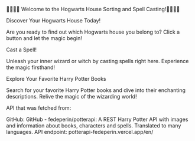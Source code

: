 🦁🦡🦅🐍 Welcome to the Hogwarts House Sorting and Spell Casting!🦁🦡🦅🐍 


Discover Your Hogwarts House Today!

Are you ready to find out which Hogwarts house you belong to? Click a button and let the magic begin!


Cast a Spell!

Unleash your inner wizard or witch by casting spells right here. Experience the magic firsthand!


Explore Your Favorite Harry Potter Books

Search for your favorite Harry Potter books and dive into their enchanting descriptions. Relive the magic of the wizarding world!


API that was fetched from: 

GitHub: GitHub - fedeperin/potterapi: A REST Harry Potter API with images and information about books, characters and spells. Translated to many languages.
API endpoint: potterapi-fedeperin.vercel.app/en/
